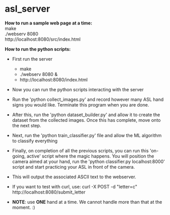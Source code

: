 # asl_server

**How to run a sample web page at a time:** <br />
make <br />
./webserv 8080 <br />
http://localhost:8080/src/index.html

**How to run the python scripts:** 
- First run the server
    - make
    - ./webserv 8080 &
    - http://localhost:8080/index.html
    
- Now you can run the python scripts interacting with the server
- Run the 'python collect_images.py' and record however many ASL hand signs you would like. Terminate this program when you are done.
- After this, run the 'python dataset_builder.py' and allow it to create the dataset from the collected images. Once this has complete, move onto the next step.
- Next, run the 'python train_classifier.py' file and allow the ML algorithm to classify everything

- Finally, on completion of all the previous scripts, you can run this 'on-going, active' script where the magic happens. You will position the camera aimed at your hand, run the 'python classifier.py localhost:8000' script and start practicing your ASL in front of the camera.

- This will output the associated ASCII text to the webserver.
- If you want to test with curl, use: curl -X POST -d "letter=c" http://localhost:8080/submit_letter
  
- **NOTE**: use **ONE** hand at a time. We cannot handle more than that at the moment. :)
